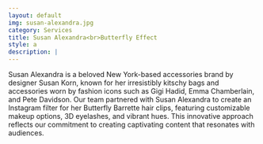 ```yaml
---
layout: default
img: susan-alexandra.jpg
category: Services
title: Susan Alexandra<br>Butterfly Effect
style: a
description: |
---
```

  Susan Alexandra is a beloved New York-based accessories brand by designer Susan Korn, known for her irresistibly kitschy bags and accessories worn by fashion icons such as Gigi Hadid, Emma Chamberlain, and Pete Davidson. Our team partnered with Susan Alexandra to create an Instagram filter for her Butterfly Barrette hair clips, featuring customizable makeup options, 3D eyelashes, and vibrant hues. This innovative approach reflects our commitment to creating captivating content that resonates with audiences.